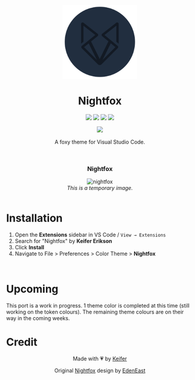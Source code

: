 <p align="center">
<img width="200" height="200" src="./icon.png">
</p>
<h1 align="center">Nightfox</h1>

<p align="center">
  <a href="https://github.com/keifererikson/vscode-nightfox/stargazers">
    <img src="https://img.shields.io/github/stars/keifererikson/vscode-nightfox?colorA=192330&colorB=719cd6&style=for-the-badge&"></a>
  <a href="https://github.com/keifererikson/vscode-nightfox/issues">
    <img src="https://img.shields.io/github/issues/keifererikson/vscode-nightfox?colorA=192330&colorB=dbc074&style=for-the-badge&"></a>
  <a href="https://github.com/keifererikson/vscode-nightfox/contributors">
    <img src="https://img.shields.io/github/contributors/keifererikson/vscode-nightfox?colorA=192330&colorB=81b29a&style=for-the-badge&"></a>
  <a href="https://github.com/keifererikson/vscode-nightfox/network/members">
    <img src="https://img.shields.io/github/forks/keifererikson/vscode-nightfox?colorA=192330&colorB=9d79d6&style=for-the-badge&"></a>
</p>
<p align="center">
  <!-- <a href="https://code.visualstudio.com/updates/v1_12">
    <img src="https://img.shields.io/badge/vscode-v1.12+-373277.svg?colorA=192330&colorB=63CDCF&style=for-the-badge"></a> -->
  <a href="https://github.com/suguru03/made-in-canada">
    <img src="https://img.shields.io/badge/made%20in-canada-008751.svg?colorA=192330&colorB=C94F6D&style=for-the-badge"></a>
</p>
<p align="center">
  A foxy theme for Visual Studio Code.
</p>
</br>
<div align="center">
  <h3>Nightfox</h3><img width="700" height="auto" src="https://user-images.githubusercontent.com/2746374/158456286-9e3ee657-60e6-49d8-b85e-dcab285b31c3.png" alt="nightfox" style="border-radius:1%" /><br/>
  <em>This is a temporary image.</em>
</div>

<br/>

# Installation

1. Open the **Extensions** sidebar in VS Code / `View → Extensions`
2. Search for "Nightfox" by **Keifer Erikson**
3. Click **Install** 
4. Navigate to File > Preferences > Color Theme > **Nightfox**

<br/>

# Upcoming
This port is a work in progress. 1 theme color is completed at this time (still working on the token colours). The remaining theme colours are on their way in the coming weeks.

# Credit
<p align="center">
  Made with
  <g-emoji class="g-emoji" alias="heartpulse" fallback-src="https://github.githubassets.com/images/icons/emoji/unicode/1f497.png?v8">💗</g-emoji>
  by <a href="https://github.com/keifererikson">Keifer</a>
</p>
<p align="center">
  Original
  <a href="https://github.com/EdenEast/nightfox.nvim">Nightfox</a>
  design by
  <a href="https://github.com/EdenEast">EdenEast</a>
</p>
